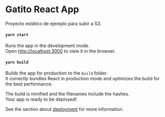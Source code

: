 # Gatito React App

Proyecto estático de ejemplo para subir a S3. 

#### `yarn start`

Runs the app in the development mode.\
Open [http://localhost:3000](http://localhost:3000) to view it in the browser.

#### `yarn build`

Builds the app for production to the `build` folder.\
It correctly bundles React in production mode and optimizes the build for the best performance.

The build is minified and the filenames include the hashes.\
Your app is ready to be deployed!

See the section about [deployment](https://facebook.github.io/create-react-app/docs/deployment) for more information.
